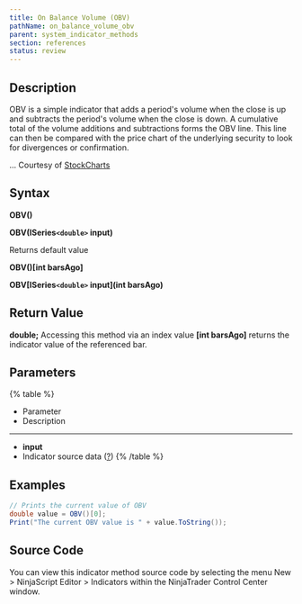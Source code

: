 ```yaml
---
title: On Balance Volume (OBV)
pathName: on_balance_volume_obv
parent: system_indicator_methods
section: references
status: review
---
```


## Description

OBV is a simple indicator that adds a period's volume when the close is up and subtracts the period's volume when the close is down. A cumulative total of the volume additions and subtractions forms the OBV line. This line can then be compared with the price chart of the underlying security to look for divergences or confirmation.

... Courtesy of [StockCharts](http://stockcharts.com/education/IndicatorAnalysis/indic-obv.htm)

## Syntax

**OBV()**  

**OBV(ISeries`<double>` input)**

Returns default value  

**OBV()[int barsAgo]**  

**OBV[ISeries`<double>` input](int barsAgo)**

## Return Value

**double;** Accessing this method via an index value **[int barsAgo]** returns the indicator value of the referenced bar.

## Parameters

{% table %}

* Parameter
* Description

---

* **input**
* Indicator source data ([?](valid_input_data_for_indicator.htm))
{% /table %}

## Examples

```csharp
// Prints the current value of OBV
double value = OBV()[0];
Print("The current OBV value is " + value.ToString());
```

## Source Code

You can view this indicator method source code by selecting the menu New > NinjaScript Editor > Indicators within the NinjaTrader Control Center window.
